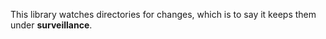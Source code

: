 This library watches directories for changes, which is to say it keeps them under __surveillance__.

